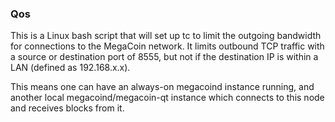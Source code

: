 ### Qos ###

This is a Linux bash script that will set up tc to limit the outgoing bandwidth for connections to the MegaCoin network. It limits outbound TCP traffic with a source or destination port of 8555, but not if the destination IP is within a LAN (defined as 192.168.x.x).

This means one can have an always-on megacoind instance running, and another local megacoind/megacoin-qt instance which connects to this node and receives blocks from it.

